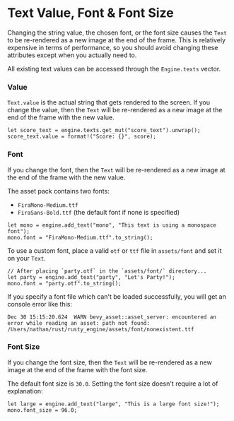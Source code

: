 # Text Value, Font & Font Size

Changing the string value, the chosen font, or the font size causes the `Text` to be re-rendered as a new image at the end of the frame. This is relatively expensive in terms of performance, so you should avoid changing these attributes except when you actually need to.

All existing text values can be accessed through the `Engine.texts` vector.


### Value

`Text.value` is the actual string that gets rendered to the screen. If you change the value, then the `Text` will be re-rendered as a new image at the end of the frame with the new value.

```rust,ignored
let score_text = engine.texts.get_mut("score_text").unwrap();
score_text.value = format!("Score: {}", score);
```

### Font

If you change the font, then the `Text` will be re-rendered as a new image at the end of the frame with the new value.

The asset pack contains two fonts:

- `FiraMono-Medium.ttf`
- `FiraSans-Bold.ttf` (the default font if none is specified)


```rust,ignored
let mono = engine.add_text("mono", "This text is using a monospace font");
mono.font = "FiraMono-Medium.ttf".to_string();
```

To use a custom font, place a valid `otf` or `ttf` file in `assets/font` and set it on your `Text`.

```rust,ignored
// After placing `party.otf` in the `assets/font/` directory...
let party = engine.add_text("party", "Let's Party!");
mono.font = "party.otf".to_string();
```

If you specify a font file which can't be loaded successfully, you will get an console error like this:

```text
Dec 30 15:15:20.624  WARN bevy_asset::asset_server: encountered an error while reading an asset: path not found: /Users/nathan/rust/rusty_engine/assets/font/nonexistent.ttf
```

### Font Size

If you change the font size, then the `Text` will be re-rendered as a new image at the end of the frame with the font size.

The default font size is `30.0`. Setting the font size doesn't require a lot of explanation:

```rust,ignored
let large = engine.add_text("large", "This is a large font size!");
mono.font_size = 96.0;
```
